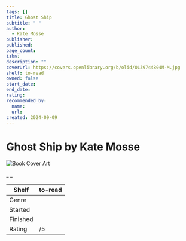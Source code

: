 ```yaml
---
tags: []
title: Ghost Ship
subtitle: " "
author:
  - Kate Mosse
publisher:
published:
page_count:
isbn:
description: ""
coverUrl: https://covers.openlibrary.org/b/olid/OL39744804M-M.jpg
shelf: to-read
owned: false
start_date:
end_date:
rating:
recommended_by:
  name:
  url:
created: 2024-09-09
---
```


# Ghost Ship by Kate Mosse

![Book Cover Art](https://covers.openlibrary.org/b/olid/OL39744804M-M.jpg)

_ _

| Shelf | to-read |
| --- | --- |
| Genre |  |
| Started |  |
| Finished |  |
| Rating | /5 |
